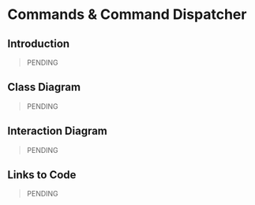 # Commands & Command Dispatcher

## Introduction

> PENDING

## Class Diagram

> PENDING

## Interaction Diagram

> PENDING

## Links to Code

> PENDING
